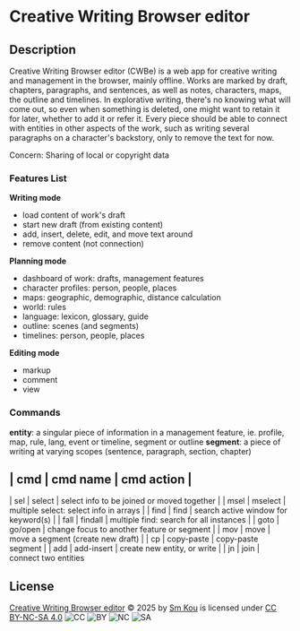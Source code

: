 # Creative Writing Browser editor

## Description

Creative Writing Browser editor (CWBe) is a web app for creative writing and management in the browser, mainly offline. Works are marked by draft, chapters, paragraphs, and sentences, as well as notes, characters, maps, the outline and timelines. In explorative writing, there's no knowing what will come out, so even when something is deleted, one might want to retain it for later, whether to add it or refer it. Every piece should be able to connect with entities in other aspects of the work, such as writing several paragraphs on a character's backstory, only to remove the text for now.

Concern: Sharing of local or copyright data

### Features List

**Writing mode**
- load content of work's draft
- start new draft (from existing content)
- add, insert, delete, edit, and move text around
- remove content (not connection)

**Planning mode**
- dashboard of work: drafts, management features
- character profiles: person, people, places
- maps: geographic, demographic, distance calculation
- world: rules
- language: lexicon, glossary, guide
- outline: scenes (and segments)
- timelines: person, people, places

**Editing mode**
- markup
- comment
- view

### Commands
**entity**: a singular piece of information in a management feature, ie. profile, map, rule, lang, event or timeline, segment or outline
**segment**: a piece of writing at varying scopes (sentence, paragraph, section, chapter)

|  cmd | cmd name   | cmd action                                 |
------------------------------------------------------------------
|  sel |     select | select info to be joined or moved together |
| msel |    mselect | multiple select: select info in arrays     |
| find |       find | search active window for keyword(s)        |
| fall |    findall | multiple find: search for all instances    |
| goto |    go/open | change focus to another feature or segment |
|  mov |       move | move a segment (create new draft)          |
|   cp | copy-paste | copy-paste segment                         |
|  add | add-insert | create new entity, or write                |
|   jn |       join | connect two entities

## License

[Creative Writing Browser editor](https://github.com/SmKou/creative-writing-browser-editor) © 2025 by [Sm Kou](https://github.com/SmKou) is licensed under [CC BY-NC-SA 4.0](https://creativecommons.org/licenses/by-nc-sa/4.0/) ![CC](https://mirrors.creativecommons.org/presskit/icons/cc.svg) ![BY](https://mirrors.creativecommons.org/presskit/icons/by.svg) ![NC](https://mirrors.creativecommons.org/presskit/icons/nc.svg) ![SA](https://mirrors.creativecommons.org/presskit/icons/sa.svg)
